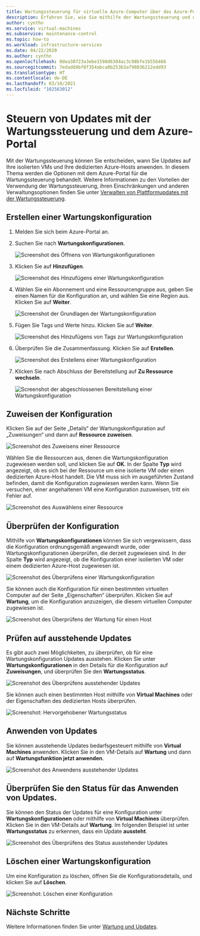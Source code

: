 ```yaml
---
title: Wartungssteuerung für virtuelle Azure-Computer über das Azure-Portal
description: Erfahren Sie, wie Sie mithilfe der Wartungssteuerung und des Azure-Portals steuern, wann eine Wartung auf Ihre virtuellen Azure-Computer angewandt wird.
author: cynthn
ms.service: virtual-machines
ms.subservice: maintenance-control
ms.topic: how-to
ms.workload: infrastructure-services
ms.date: 04/22/2020
ms.author: cynthn
ms.openlocfilehash: 0dea30723a3ebe1598d6304ac3c98bfe1b55b466
ms.sourcegitcommit: 7edadd4bf8f354abca0b253b3af98836212edd93
ms.translationtype: HT
ms.contentlocale: de-DE
ms.lasthandoff: 03/10/2021
ms.locfileid: "102563012"
---
```

# <a name="control-updates-with-maintenance-control-and-the-azure-portal"></a>Steuern von Updates mit der Wartungssteuerung und dem Azure-Portal

Mit der Wartungssteuerung können Sie entscheiden, wann Sie Updates auf Ihre isolierten VMs und Ihre dedizierten Azure-Hosts anwenden. In diesem Thema werden die Optionen mit dem Azure-Portal für die Wartungssteuerung behandelt. Weitere Informationen zu den Vorteilen der Verwendung der Wartungssteuerung, ihren Einschränkungen und anderen Verwaltungsoptionen finden Sie unter [Verwalten von Plattformupdates mit der Wartungssteuerung](maintenance-control.md).

## <a name="create-a-maintenance-configuration"></a>Erstellen einer Wartungskonfiguration

1. Melden Sie sich beim Azure-Portal an.

1. Suchen Sie nach **Wartungskonfigurationen**.

   ![Screenshot des Öffnens von Wartungskonfigurationen](media/virtual-machines-maintenance-control-portal/maintenance-configurations-search.png)

1. Klicken Sie auf **Hinzufügen**.

   ![Screenshot des Hinzufügens einer Wartungskonfiguration](media/virtual-machines-maintenance-control-portal/maintenance-configurations-add.png)

1. Wählen Sie ein Abonnement und eine Ressourcengruppe aus, geben Sie einen Namen für die Konfiguration an, und wählen Sie eine Region aus. Klicken Sie auf **Weiter**.

   ![Screenshot der Grundlagen der Wartungskonfiguration](media/virtual-machines-maintenance-control-portal/maintenance-configurations-basics.png)

1. Fügen Sie Tags und Werte hinzu. Klicken Sie auf **Weiter**.

   ![Screenshot des Hinzufügens von Tags zur Wartungskonfiguration](media/virtual-machines-maintenance-control-portal/maintenance-configurations-tags.png)

1. Überprüfen Sie die Zusammenfassung. Klicken Sie auf **Erstellen**.

   ![Screenshot des Erstellens einer Wartungskonfiguration](media/virtual-machines-maintenance-control-portal/maintenance-configurations-create.png)

1. Klicken Sie nach Abschluss der Bereitstellung auf **Zu Ressource wechseln**.

   ![Screenshot der abgeschlossenen Bereitstellung einer Wartungskonfiguration](media/virtual-machines-maintenance-control-portal/maintenance-configurations-deployment-complete.png)

## <a name="assign-the-configuration"></a>Zuweisen der Konfiguration

Klicken Sie auf der Seite „Details“ der Wartungskonfiguration auf „Zuweisungen“ und dann auf **Ressource zuweisen**. 

![Screenshot des Zuweisens einer Ressource](media/virtual-machines-maintenance-control-portal/maintenance-configurations-add-assignment.png)

Wählen Sie die Ressourcen aus, denen die Wartungskonfiguration zugewiesen werden soll, und klicken Sie auf **OK**. In der Spalte **Typ** wird angezeigt, ob es sich bei der Ressource um eine isolierte VM oder einen dedizierten Azure-Host handelt. Die VM muss sich im ausgeführten Zustand befinden, damit die Konfiguration zugewiesen werden kann. Wenn Sie versuchen, einer angehaltenen VM eine Konfiguration zuzuweisen, tritt ein Fehler auf. 

<!---Shantanu to add details about the error case--->

![Screenshot des Auswählens einer Ressource](media/virtual-machines-maintenance-control-portal/maintenance-configurations-select-resource.png)

## <a name="check-configuration"></a>Überprüfen der Konfiguration

Mithilfe von **Wartungskonfigurationen** können Sie sich vergewissern, dass die Konfiguration ordnungsgemäß angewandt wurde, oder Wartungskonfigurationen überprüfen, die derzeit zugewiesen sind. In der Spalte **Typ** wird angezeigt, ob die Konfiguration einer isolierten VM oder einem dedizierten Azure-Host zugewiesen ist. 

![Screenshot des Überprüfens einer Wartungskonfiguration](media/virtual-machines-maintenance-control-portal/maintenance-configurations-host-type.png)

Sie können auch die Konfiguration für einen bestimmten virtuellen Computer auf der Seite „Eigenschaften“ überprüfen. Klicken Sie auf **Wartung**, um die Konfiguration anzuzeigen, die diesem virtuellen Computer zugewiesen ist.

![Screenshot des Überprüfens der Wartung für einen Host](media/virtual-machines-maintenance-control-portal/maintenance-configurations-check-config.png)

## <a name="check-for-pending-updates"></a>Prüfen auf ausstehende Updates

Es gibt auch zwei Möglichkeiten, zu überprüfen, ob für eine Wartungskonfiguration Updates ausstehen. Klicken Sie unter **Wartungskonfigurationen** in den Details für die Konfiguration auf **Zuweisungen**, und überprüfen Sie den **Wartungsstatus**.

![Screenshot des Überprüfens ausstehender Updates](media/virtual-machines-maintenance-control-portal/maintenance-configurations-pending.png)

Sie können auch einen bestimmten Host mithilfe von **Virtual Machines** oder der Eigenschaften des dedizierten Hosts überprüfen. 

![Screenshot: Hervorgehobener Wartungsstatus](media/virtual-machines-maintenance-control-portal/maintenance-configurations-pending-vm.png)

## <a name="apply-updates"></a>Anwenden von Updates

Sie können ausstehende Updates bedarfsgesteuert mithilfe von **Virtual Machines** anwenden. Klicken Sie in den VM-Details auf **Wartung** und dann auf **Wartungsfunktion jetzt anwenden**.

![Screenshot des Anwendens ausstehender Updates](media/virtual-machines-maintenance-control-portal/maintenance-configurations-apply-updates-now.png)

## <a name="check-the-status-of-applying-updates"></a>Überprüfen Sie den Status für das Anwenden von Updates. 

Sie können den Status der Updates für eine Konfiguration unter **Wartungskonfigurationen** oder mithilfe von **Virtual Machines** überprüfen. Klicken Sie in den VM-Details auf **Wartung**. Im folgenden Beispiel ist unter **Wartungsstatus** zu erkennen, dass ein Update **aussteht**.

![Screenshot des Überprüfens des Status ausstehender Updates](media/virtual-machines-maintenance-control-portal/maintenance-configurations-status.png)

## <a name="delete-a-maintenance-configuration"></a>Löschen einer Wartungskonfiguration

Um eine Konfiguration zu löschen, öffnen Sie die Konfigurationsdetails, und klicken Sie auf **Löschen**.

![Screenshot: Löschen einer Konfiguration](media/virtual-machines-maintenance-control-portal/maintenance-configurations-delete.png)


## <a name="next-steps"></a>Nächste Schritte

Weitere Informationen finden Sie unter [Wartung und Updates](maintenance-and-updates.md).
